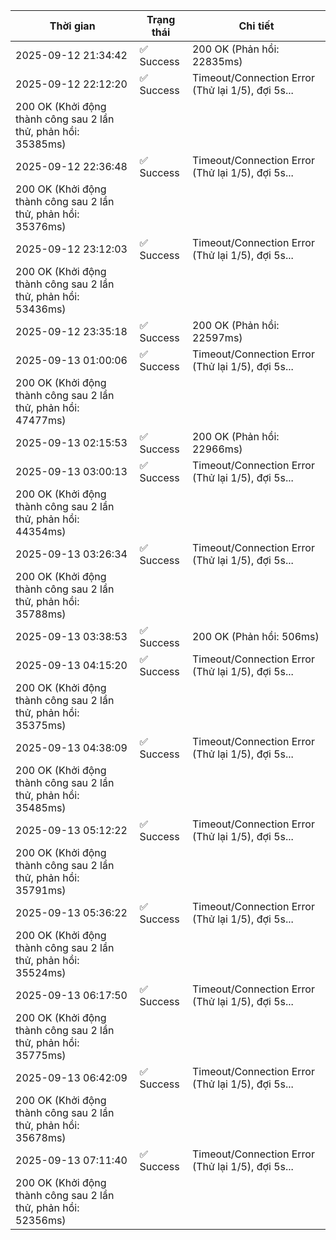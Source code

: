 | Thời gian | Trạng thái | Chi tiết |
|---|---|---|
| 2025-09-12 21:34:42 | ✅ Success | 200 OK (Phản hồi: 22835ms) |
| 2025-09-12 22:12:20 | ✅ Success | Timeout/Connection Error (Thử lại 1/5), đợi 5s...
200 OK (Khởi động thành công sau 2 lần thử, phản hồi: 35385ms) |
| 2025-09-12 22:36:48 | ✅ Success | Timeout/Connection Error (Thử lại 1/5), đợi 5s...
200 OK (Khởi động thành công sau 2 lần thử, phản hồi: 35376ms) |
| 2025-09-12 23:12:03 | ✅ Success | Timeout/Connection Error (Thử lại 1/5), đợi 5s...
200 OK (Khởi động thành công sau 2 lần thử, phản hồi: 53436ms) |
| 2025-09-12 23:35:18 | ✅ Success | 200 OK (Phản hồi: 22597ms) |
| 2025-09-13 01:00:06 | ✅ Success | Timeout/Connection Error (Thử lại 1/5), đợi 5s...
200 OK (Khởi động thành công sau 2 lần thử, phản hồi: 47477ms) |
| 2025-09-13 02:15:53 | ✅ Success | 200 OK (Phản hồi: 22966ms) |
| 2025-09-13 03:00:13 | ✅ Success | Timeout/Connection Error (Thử lại 1/5), đợi 5s...
200 OK (Khởi động thành công sau 2 lần thử, phản hồi: 44354ms) |
| 2025-09-13 03:26:34 | ✅ Success | Timeout/Connection Error (Thử lại 1/5), đợi 5s...
200 OK (Khởi động thành công sau 2 lần thử, phản hồi: 35788ms) |
| 2025-09-13 03:38:53 | ✅ Success | 200 OK (Phản hồi: 506ms) |
| 2025-09-13 04:15:20 | ✅ Success | Timeout/Connection Error (Thử lại 1/5), đợi 5s...
200 OK (Khởi động thành công sau 2 lần thử, phản hồi: 35375ms) |
| 2025-09-13 04:38:09 | ✅ Success | Timeout/Connection Error (Thử lại 1/5), đợi 5s...
200 OK (Khởi động thành công sau 2 lần thử, phản hồi: 35485ms) |
| 2025-09-13 05:12:22 | ✅ Success | Timeout/Connection Error (Thử lại 1/5), đợi 5s...
200 OK (Khởi động thành công sau 2 lần thử, phản hồi: 35791ms) |
| 2025-09-13 05:36:22 | ✅ Success | Timeout/Connection Error (Thử lại 1/5), đợi 5s...
200 OK (Khởi động thành công sau 2 lần thử, phản hồi: 35524ms) |
| 2025-09-13 06:17:50 | ✅ Success | Timeout/Connection Error (Thử lại 1/5), đợi 5s...
200 OK (Khởi động thành công sau 2 lần thử, phản hồi: 35775ms) |
| 2025-09-13 06:42:09 | ✅ Success | Timeout/Connection Error (Thử lại 1/5), đợi 5s...
200 OK (Khởi động thành công sau 2 lần thử, phản hồi: 35678ms) |
| 2025-09-13 07:11:40 | ✅ Success | Timeout/Connection Error (Thử lại 1/5), đợi 5s...
200 OK (Khởi động thành công sau 2 lần thử, phản hồi: 52356ms) |
